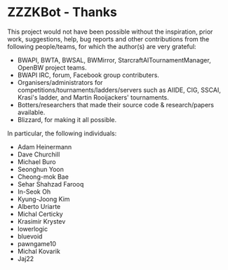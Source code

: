 # ZZZKBot - Thanks

This project would not have been possible without the inspiration, prior work, suggestions, help, bug reports and other contributions from the following people/teams, for which the author(s) are very grateful:

* BWAPI, BWTA, BWSAL, BWMirror, StarcraftAITournamentManager, OpenBW project teams.
* BWAPI IRC, forum, Facebook group contributers.
* Organisers/administrators for competitions/tournaments/ladders/servers such as AIIDE, CIG, SSCAI, Krasi's ladder, and Martin Rooijackers' tournaments.
* Botters/researchers that made their source code & research/papers available.
* Blizzard, for making it all possible.

In particular, the following individuals:

* Adam Heinermann
* Dave Churchill
* Michael Buro
* Seonghun Yoon
* Cheong-mok Bae 
* Sehar Shahzad Farooq
* In-Seok Oh
* Kyung-Joong Kim
* Alberto Uriarte
* Michal Certicky
* Krasimir Krystev
* lowerlogic
* bluevoid
* pawngame10
* Michal Kovarik
* Jaj22